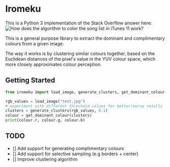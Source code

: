 # Iromeku

This is a Python 3 implementation of the Stack Overflow answer here: ![How does
the algorithm to color the song list in iTunes 11
work?](https://stackoverflow.com/questions/13637892/how-does-the-algorithm-to-color-the-song-list-in-itunes-11-work#answer-13675803)

This is a general purpose library to extract the dominant and complimentary
colours from a given image.

The way it works is by clustering similar colours together, based on the
Euclidean distances of the pixel's value in the YUV colour space, which more
closely approximates colour perception.

## Getting Started

``` python
from iromeku import load_image, generate_clusters, get_dominant_colour

rgb_values = load_image("test.jpg")
# experiment with different threshold values for better/worse results
clusters = generate_clusters(rgb_values, 0.1)
colour = get_dominant_colour(clusters)
print(colour.r, colour.g, colour.b)
```

## TODO

- [] Add support for generating complimentary colours
- [] Add support for selective sampling (e.g borders + center)
- [] Improve clustering algorithm
